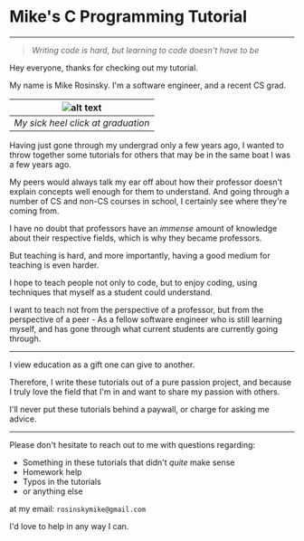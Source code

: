# Mike's C Programming Tutorial

---

> _Writing code is hard, but learning to code doesn't have to be_

Hey everyone, thanks for checking out my tutorial.

My name is Mike Rosinsky. I'm a software engineer, and a recent CS grad.

| ![alt text](https://i.imgur.com/EG7wLCg.gif "heel click!") |
|:--:|
| _My sick heel click at graduation_ |

Having just gone through my undergrad only a few years ago, I wanted to throw together some tutorials for others that may be in the same boat I was a few years ago.

My peers would always talk my ear off about how their professor doesn't explain concepts well enough for them to understand. And going through a number of CS and non-CS courses in school, I certainly see where they're coming from.

I have no doubt that professors have an _immense_ amount of knowledge about their respective fields, which is why they became professors.

But teaching is hard, and more importantly, having a good medium for teaching is even harder.

I hope to teach people not only to code, but to enjoy coding, using techniques that myself as a student could understand.

I want to teach not from the perspective of a professor, but from the perspective of a peer - As a fellow software engineer who is still learning myself, and has gone through what current students are currently going through.

---

I view education as a gift one can give to another.

Therefore, I write these tutorials out of a pure passion project, and because I truly love the field that I'm in and want to share my passion with others.

I'll never put these tutorials behind a paywall, or charge for asking me advice.

---

Please don't hesitate to reach out to me with questions regarding:

- Something in these tutorials that didn't _quite_ make sense
- Homework help
- Typos in the tutorials
- or anything else

at my email: `rosinskymike@gmail.com`

I'd love to help in any way I can.
